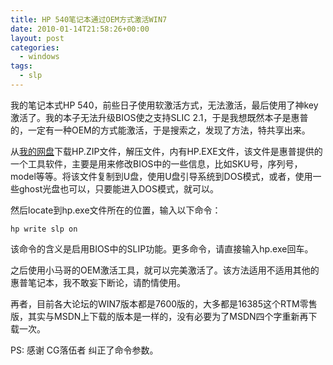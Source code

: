 ```yaml
---
title: HP 540笔记本通过OEM方式激活WIN7
date: 2010-01-14T21:58:26+00:00
layout: post
categories:
  - windows
tags:
  - slp
---
```


我的笔记本式HP 540，前些日子使用软激活方式，无法激活，最后使用了神key激活了。我的本子无法升级BIOS使之支持SLIC 2.1，于是我想既然本子是惠普的，一定有一种OEM的方式能激活，于是搜索之，发现了方法，特共享出来。

从[我的网盘](http://cid-574f8e37bafc4791.skydrive.live.com/browse.aspx/.Public/vista)下载HP.ZIP文件，解压文件，内有HP.EXE文件，该文件是惠普提供的一个工具软件，主要是用来修改BIOS中的一些信息，比如SKU号，序列号，model等等。将该文件复制到U盘，使用U盘引导系统到DOS模式，或者，使用一些ghost光盘也可以，只要能进入DOS模式，就可以。

然后locate到hp.exe文件所在的位置，输入以下命令：
```
hp write slp on
```
<!--more-->
该命令的含义是启用BIOS中的SLIP功能。更多命令，请直接输入hp.exe回车。

之后使用小马哥的OEM激活工具，就可以完美激活了。该方法适用不适用其他的惠普笔记本，我不敢妄下断论，请酌情使用。

再者，目前各大论坛的WIN7版本都是7600版的，大多都是16385这个RTM零售版，其实与MSDN上下载的版本是一样的，没有必要为了MSDN四个字重新再下载一次。

PS: 感谢 CG落伍者 纠正了命令参数。